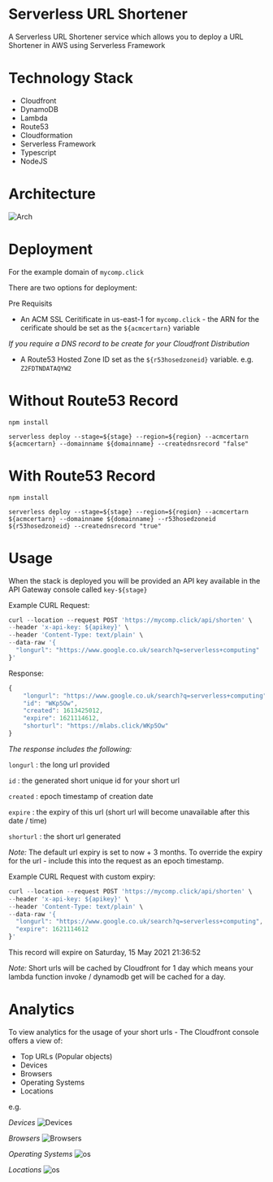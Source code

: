 # Serverless URL Shortener

A Serverless URL Shortener service which allows you to deploy a URL Shortener in AWS using Serverless Framework

# Technology Stack

- Cloudfront
- DynamoDB
- Lambda
- Route53
- Cloudformation
- Serverless Framework
- Typescript
- NodeJS

# Architecture

![Arch](readme/arch.png)

# Deployment

For the example domain of `mycomp.click`

There are two options for deployment:

Pre Requisits

- An ACM SSL Ceritificate in us-east-1 for `mycomp.click` - the ARN for the cerificate should be set as the `${acmcertarn}` variable

_If you require a DNS record to be create for your Cloudfront Distribution_

- A Route53 Hosted Zone ID set as the `${r53hosedzoneid}` variable. e.g. `Z2FDTNDATAQYW2`

# Without Route53 Record

`npm install`

`serverless deploy --stage=${stage} --region=${region} --acmcertarn ${acmcertarn} --domainname ${domainname} --creatednsrecord "false"`

# With Route53 Record

`npm install`

`serverless deploy --stage=${stage} --region=${region} --acmcertarn ${acmcertarn} --domainname ${domainname} --r53hosedzoneid ${r53hosedzoneid} --creatednsrecord "true"`

# Usage

When the stack is deployed you will be provided an API key available in the API Gateway console called `key-${stage}`

Example CURL Request:

```javascript
curl --location --request POST 'https://mycomp.click/api/shorten' \
--header 'x-api-key: ${apikey}' \
--header 'Content-Type: text/plain' \
--data-raw '{
  "longurl": "https://www.google.co.uk/search?q=serverless+computing"
}'
```

Response:

```javascript
{
    "longurl": "https://www.google.co.uk/search?q=serverless+computing",
    "id": "WKp5Ow",
    "created": 1613425012,
    "expire": 1621114612,
    "shorturl": "https://mlabs.click/WKp5Ow"
}
```

_The response includes the following:_

`longurl` : the long url provided

`id` : the generated short unique id for your short url

`created` : epoch timestamp of creation date

`expire` : the expiry of this url (short url will become unavailable after this date / time)

`shorturl` : the short url generated

_Note:_ The default url expiry is set to now + 3 months. To override the expiry for the url - include this into the request as an epoch timestamp.

Example CURL Request with custom expiry:

```javascript
curl --location --request POST 'https://mycomp.click/api/shorten' \
--header 'x-api-key: ${apikey}' \
--header 'Content-Type: text/plain' \
--data-raw '{
  "longurl": "https://www.google.co.uk/search?q=serverless+computing",
  "expire": 1621114612
}'
```

This record will expire on Saturday, 15 May 2021 21:36:52

_Note:_ Short urls will be cached by Cloudfront for 1 day which means your lambda function invoke / dynamodb get will be cached for a day.

# Analytics

To view analytics for the usage of your short urls - The Cloudfront console offers a view of:

- Top URLs (Popular objects)
- Devices
- Browsers
- Operating Systems
- Locations

e.g.

_Devices_
![Devices](readme/devices.png)

_Browsers_
![Browsers](readme/browsers.png)

_Operating Systems_
![os](readme/os.png)

_Locations_
![os](readme/locations.png)
